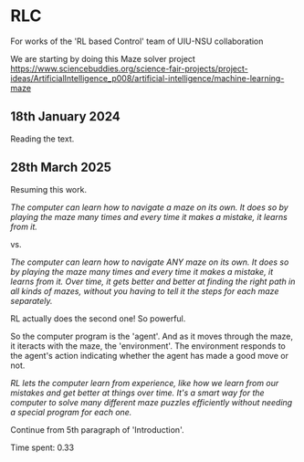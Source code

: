 # RLC
For works of the 'RL based Control' team of UIU-NSU collaboration


We are starting by doing this Maze solver project https://www.sciencebuddies.org/science-fair-projects/project-ideas/ArtificialIntelligence_p008/artificial-intelligence/machine-learning-maze


## 18th January 2024


Reading the text. 


## 28th March 2025 

Resuming this work. 

_The computer can learn how to navigate a maze on its own.  It does so by playing the maze many times and every time it makes a mistake, it learns from it._

vs. 

*The computer can learn how to navigate ANY maze on its own.  It does so by playing the maze many times and every time it makes a mistake, it learns from it. Over time, it gets better and better at finding the right path in all kinds of mazes, without you having to tell it the steps for each maze separately.*

RL actually does the second one! So powerful. 

So the computer program is the 'agent'.  And as it moves through the maze, it iteracts with the maze, the 'environment'.  The environment responds to the agent's action indicating whether the agent has made a good move or not.  


*RL lets the computer learn from experience, like how we learn from our mistakes and get better at things over time. It's a smart way for the computer to solve many different maze puzzles efficiently without needing a special program for each one.*

Continue from 5th paragraph of 'Introduction'. 

Time spent: 0.33
